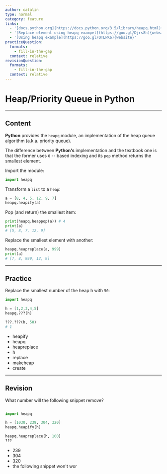 ```yaml
---
author: catalin
type: normal
category: feature
links:
  - '[docs.python.org](https://docs.python.org/3.5/library/heapq.html){website}'
  - '[Replace element using heapq exampel](https://goo.gl/Djrs8h){website}'
  - '[Using heapq example](https://goo.gl/QTLPK6){website}'
practiceQuestion:
  formats:
    - fill-in-the-gap
  context: relative
revisionQuestion:
  formats:
    - fill-in-the-gap
  context: relative
---
```


# Heap/Priority Queue in Python


---

## Content

**Python** provides the `heapq` module, an implementation of the heap queue algorithm (a.k.a. priority queue).

The difference between **Python's** implementation and the textbook one is that the former uses `0` -- based indexing and its `pop` method returns the smallest element.

Import the module:

```python
import heapq
```

Transform a `list` to a `heap`:

```python
a = [8, 4, 5, 12, 9, 7]
heapq.heapify(a)

```

Pop (and return) the smallest item:

```python
print(heapq.heappop(a)) # 4
print(a)
# [5, 8, 7, 12, 9]
```

Replace the smallest element with another:

```python
heapq.heapreplace(a, 999)
print(a)
# [7, 8, 999, 12, 9]
```


---

## Practice

Replace the smallest number of the heap h with `50`:

```python
import heapq

h = [1,2,3,4,5]
heapq.???(h)

???.???(h, 50)
# 1
```

- heapify
- heapq
- heapreplace
- h
- replace
- makeheap
- create


---

## Revision

What number will the following snippet remove?

```python

import heapq

h = [1030, 239, 304, 320]
heapq.heapify(h)

heapq.heapreplace(h, 100)
???

```

- 239
- 304
- 320
- the following snippet won't wor
